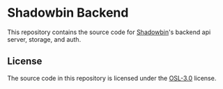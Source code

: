 # Shadowbin Backend

This repository contains the source code for [Shadowbin](https://shadowb.in)'s
backend api server, storage, and auth.

## License

The source code in this repository is licensed under the
[OSL-3.0](https://choosealicense.com/licenses/osl-3.0) license.